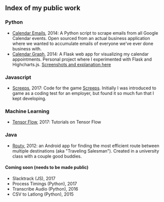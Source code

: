 Index of my public work
---

### Python
* [Calendar Emails](https://github.com/ryanprater/calendar_emails), 2014: A Python script to scrape emails from all Google Calendar events. Open sourced from an actual business application where we wanted to accumulate emails of everyone we've ever done business with.
* [Calendar Graph](https://github.com/ryanprater/calendar_graph), 2014: A Flask web app for visualizing my calendar appointments. Personal project where I experimented with Flask and Highcharts.js. [Screenshots and explanation here](https://ryanprater.com/blog/2014/10/20/calendar-graph-the-demo)

### Javascript
* [Screeps](https://github.com/ryanprater/screeps), 2017: Code for the game [Screeps](www.screeps.com). Initially I was introduced to game as a coding test for an employer, but found it so much fun that I kept developing.

### Machine Learning
* [Tensor Flow](https://github.com/ryanprater/tensor-flow/tree/master), 2017: Tutorials on Tensor Flow

### Java
* [Routy](https://github.com/ryanprater/Routy), 2012: an Android app for finding the most efficient route between multiple destinations (aka "Traveling Salesman"). Created in a university class with a couple good buddies.

#### Coming soon (needs to be made public)
* Slacktrack (JS), 2017
* Process Timings (Python), 2017
* Transcribe Audio (Python), 2016
* CSV to Latlong (Python), 2015

